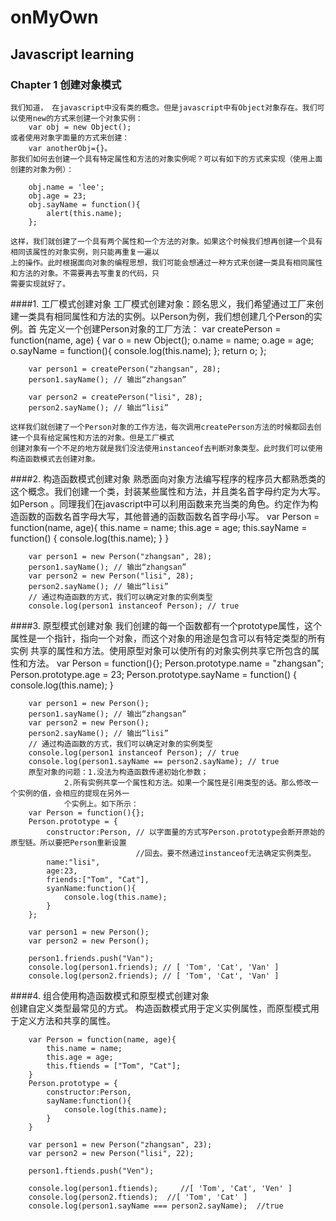 # onMyOwn

## Javascript learning

### Chapter 1  创建对象模式
	我们知道， 在javascript中没有类的概念。但是javascript中有Object对象存在。我们可以使用new的方式来创建一个对象实例：
 		var obj = new Object();
 	或者使用对象字面量的方式来创建：
 		var anotherObj={}。
 	那我们如何去创建一个具有特定属性和方法的对象实例呢？可以有如下的方式来实现（使用上面创建的对象为例）：
 		
		obj.name = 'lee';
		obj.age = 23;
		obj.sayName = function(){
			alert(this.name);
		};
		
	这样，我们就创建了一个具有两个属性和一个方法的对象。如果这个时候我们想再创建一个具有相同该属性的对象实例，则只能再重复一遍以
	上的操作。此时根据面向对象的编程思想，我们可能会想通过一种方式来创建一类具有相同属性和方法的对象。不需要再去写重复的代码，只
	需要实现就好了。
####1. 工厂模式创建对象
	工厂模式创建对象：顾名思义，我们希望通过工厂来创建一类具有相同属性和方法的实例。以Person为例，我们想创建几个Person的实例。首
	先定义一个创建Person对象的工厂方法：
		var createPerson = function(name, age) {
			var o = new Object();
			o.name = name;
			o.age = age;
			o.sayName = function(){
				console.log(this.name);
			};
			return o;
		};

		var person1 = createPerson("zhangsan", 28);
		person1.sayName(); // 输出“zhangsan”

		var person2 = createPerson("lisi", 28);
		person2.sayName(); // 输出“lisi”

	这样我们就创建了一个Person对象的工作方法，每次调用createPerson方法的时候都回去创建一个具有给定属性和方法的对象。但是工厂模式
	创建对象有一个不足的地方就是我们没法使用instanceof去判断对象类型。此时我们可以使用构造函数模式去创建对象。

####2. 构造函数模式创建对象
	熟悉面向对象方法编写程序的程序员大都熟悉类的这个概念。我们创建一个类，封装某些属性和方法，并且类名首字母约定为大写。如Person
	。同理我们在javascript中可以利用函数来充当类的角色。约定作为构造函数的函数名首字母大写，其他普通的函数函数名首字母小写。
		var Person = function(name, age){
			this.name = name;
			this.age = age;
			this.sayName = function() {
				console.log(this.name);
			}
		}

		var person1 = new Person("zhangsan", 28);
		person1.sayName(); // 输出“zhangsan”
		var person2 = new Person("lisi", 28);
		person2.sayName(); // 输出“lisi”
		// 通过构造函数的方式，我们可以确定对象的实例类型
		console.log(person1 instanceof Person); // true
		
####3. 原型模式创建对象	
		我们创建的每一个函数都有一个prototype属性，这个属性是一个指针，指向一个对象，而这个对象的用途是包含可以有特定类型的所有实例
		共享的属性和方法。使用原型对象可以使所有的对象实例共享它所包含的属性和方法。
		var Person = function(){};
		Person.prototype.name = "zhangsan";
		Person.prototype.age = 23;
		Person.prototype.sayName = function() {
			console.log(this.name);
		}

		var person1 = new Person();
		person1.sayName(); // 输出“zhangsan”
		var person2 = new Person();
		person2.sayName(); // 输出“lisi”
		// 通过构造函数的方式，我们可以确定对象的实例类型
		console.log(person1 instanceof Person); // true
		console.log(person1.sayName == person2.sayName); // true		
		原型对象的问题：1.没法为构造函数传递初始化参数； 
				2.所有实例共享一个属性和方法。如果一个属性是引用类型的话。那么修改一个实例的值，会相应的提现在另外一
				个实例上。如下所示：
		var Person = function(){};
		Person.prototype = {
			constructor:Person, // 以字面量的方式写Person.prototype会断开原始的原型链。所以要把Person重新设置
								//回去。要不然通过instanceof无法确定实例类型。
			name:"lisi",
			age:23,
			friends:["Tom", "Cat"],
			syanName:function(){
				console.log(this.name);
			}
		};

		var person1 = new Person();
		var person2 = new Person();

		person1.friends.push("Van");
		console.log(person1.friends); // [ 'Tom', 'Cat', 'Van' ]
		console.log(person2.friends); // [ 'Tom', 'Cat', 'Van' ]

####4. 组合使用构造函数模式和原型模式创建对象			
		创建自定义类型最常见的方式。
		构造函数模式用于定义实例属性，而原型模式用于定义方法和共享的属性。
		
		var Person = function(name, age){
			this.name = name;
			this.age = age;
			this.ftiends = ["Tom", "Cat"];
		}
		Person.prototype = {
			constructor:Person,
			sayName:function(){
				console.log(this.name);
			}
		}

		var person1 = new Person("zhangsan", 23);
		var person2 = new Person("lisi", 22);

		person1.ftiends.push("Ven");

		console.log(person1.ftiends);     //[ 'Tom', 'Cat', 'Ven' ]
		console.log(person2.ftiends);  //[ 'Tom', 'Cat' ]
		console.log(person1.sayName === person2.sayName);  //true








